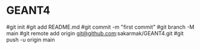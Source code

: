 # GEANT4
#git init
#git add README.md
#git commit -m "first commit"
#git branch -M main
#git remote add origin git@github.com:sakarmak/GEANT4.git
#git push -u origin main
